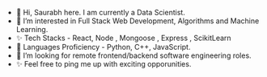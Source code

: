 - 👋 Hi, Saurabh here. I am currently a Data Scientist.
- 👀 I’m interested in Full Stack Web Development, Algorithms and Machine Learning.
- ✨ Tech Stacks - React, Node , Mongoose , Express , ScikitLearn
- 🌱 Languages Proficiency - Python, C++, JavaScript.
- 💞️ I’m looking for remote frontend/backend software engineering roles.
- ✨ Feel free to ping me up with exciting opporunities.

<!---
YourGoodFriendSP/YourGoodFriendSP is a ✨ special ✨ repository because its `README.md` (this file) appears on your GitHub profile.
You can click the Preview link to take a look at your changes.
--->
